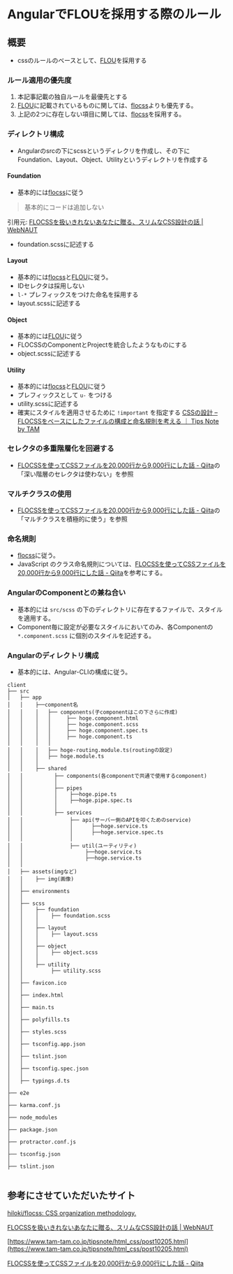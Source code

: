 # AngularでFLOUを採用する際のルール

## 概要
* cssのルールのベースとして、[FLOU](https://webnaut.jp/technology/20170407-2421/)を採用する

### ルール適用の優先度
1. 本記事記載の独自ルールを最優先とする
2. [FLOU](https://webnaut.jp/technology/20170407-2421/)に記載されているものに関しては、[flocss](https://github.com/hiloki/flocss)よりも優先する。
3. 上記の2つに存在しない項目に関しては、[flocss](https://github.com/hiloki/flocss)を採用する。


### ディレクトリ構成
* Angularのsrcの下にscssというディレクリを作成し、その下にFoundation、Layout、Object、Utilityというディレクトリを作成する

#### Foundation
* 基本的には[flocss](https://github.com/hiloki/flocss)に従う

> 基本的にコードは追加しない

引用元: 
[FLOCSSを扱いきれないあなたに贈る、スリムなCSS設計の話 | WebNAUT](https://webnaut.jp/technology/20170407-2421/)

* foundation.scssに記述する

#### Layout
* 基本的には[flocss](https://github.com/hiloki/flocss)と[FLOU](https://webnaut.jp/technology/20170407-2421/)に従う。
* IDセレクタは採用しない
* `l-*` プレフィックスをつけた命名を採用する
* layout.scssに記述する

#### Object
* 基本的には[FLOU](https://webnaut.jp/technology/20170407-2421/)に従う
* FLOCSSのComponentとProjectを統合したようなものにする
* object.scssに記述する

#### Utility
* 基本的には[flocss](https://github.com/hiloki/flocss)と[FLOU](https://webnaut.jp/technology/20170407-2421/)に従う
* プレフィックスとして `u-` をつける
* utility.scssに記述する
* 確実にスタイルを適用させるために `!important` を指定する
[CSSの設計 – FLOCSSをベースにしたファイルの構成と命名規則を考える ｜ Tips Note by TAM](https://www.tam-tam.co.jp/tipsnote/html_css/post10205.html)

### セレクタの多重階層化を回避する
* [FLOCSSを使ってCSSファイルを20,000行から9,000行にした話 - Qiita](https://qiita.com/Atsss/items/4f9d98fb1d0546539c09)の「深い階層のセレクタは使わない」を参照

### マルチクラスの使用
* [FLOCSSを使ってCSSファイルを20,000行から9,000行にした話 - Qiita](https://qiita.com/Atsss/items/4f9d98fb1d0546539c09)の「マルチクラスを積極的に使う」を参照


### 命名規則
* [flocss](https://github.com/hiloki/flocss)に従う。
* JavaScript のクラス命名規則については、[FLOCSSを使ってCSSファイルを20,000行から9,000行にした話 - Qiita](https://qiita.com/Atsss/items/4f9d98fb1d0546539c09)を参考にする。

### AngularのComponentとの兼ね合い
* 基本的には `src/scss` の下のディレクトリに存在するファイルで、スタイルを適用する。
* Component毎に設定が必要なスタイルにおいてのみ、各Componentの `*.component.scss` に個別のスタイルを記述する。

### Angularのディレクトリ構成
* 基本的には、Angular-CLIの構成に従う。

```
client
├── src
│   ├── app
│   │    ├──component名
│   │    │   ├── components(子componentはこの下さらに作成)
│   │    │   │     ├── hoge.component.html	
│   │    │   │     ├── hoge.component.scss
│   │    │   │     ├── hoge.component.spec.ts
│   │    │   │     ├── hoge.component.ts
│   │    │   │ 
│   │    │   ├── hoge-routing.module.ts(routingの設定)
│   │    │   ├── hoge.module.ts
│   │    │
│   │    ├── shared
│   │          ├── components(各componentで共通で使用するcomponent)
│   │          │
│   │          ├── pipes
│   │          │    ├──hoge.pipe.ts
│   │          │    ├──hoge.pipe.spec.ts
│   │          │      
│   │          ├── services
│   │               ├── api(サーバー側のAPIを叩くためのservice)
│   │               │      ├──hoge.service.ts
│   │               │      ├──hoge.service.spec.ts
│   │               │         
│   │               ├── util(ユーティリティ)
│   │                    ├──hoge.service.ts
│   │                    ├──hoge.service.ts
│   │ 
│   ├── assets(imgなど)
│   │    ├── img(画像)
│   │ 
│   ├── environments
│   │
│   ├── scss
│   │    ├── foundation
│   │    │    ├── foundation.scss
│   │    │        
│   │    ├── layout
│   │    │    ├── layout.scss
│   │    │    
│   │    ├── object
│   │    │    ├── object.scss
│   │    │ 
│   │    ├── utility
│   │         ├── utility.scss
│   │   
│   ├── favicon.ico
│   │
│   ├── index.html
│   │
│   ├── main.ts
│   │   
│   ├── polyfills.ts
│   │   
│   ├── styles.scss
│   │   
│   ├── tsconfig.app.json
│   │   
│   ├── tslint.json
│   │   
│   ├── tsconfig.spec.json
│   │   
│   ├── typings.d.ts
│        
├── e2e   
│        
├── karma.conf.js
│        
├── node_modules
│        
├── package.json
│        
├── protractor.conf.js
│        
├── tsconfig.json
│        
├── tslint.json
    
```

## 参考にさせていただいたサイト
[hiloki/flocss: CSS organization methodology.](https://github.com/hiloki/flocss)

[FLOCSSを扱いきれないあなたに贈る、スリムなCSS設計の話 | WebNAUT](https://webnaut.jp/technology/20170407-2421/)

[https://www.tam-tam.co.jp/tipsnote/html_css/post10205.html](https://www.tam-tam.co.jp/tipsnote/html_css/post10205.html)

[FLOCSSを使ってCSSファイルを20,000行から9,000行にした話 - Qiita](https://qiita.com/Atsss/items/4f9d98fb1d0546539c09)